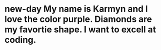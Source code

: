 # new-day My name is Karmyn and I love the color purple. Diamonds are my favortie shape. I want to excell at coding.
